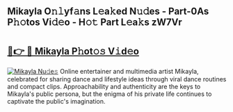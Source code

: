 ## Mikayla O𝚗𝚕yf𝚊ns L𝚎a𝚔ed N𝚞𝚍es - Part-0As P𝚑𝚘tos Vi𝚍𝚎o - H𝚘𝚝 Part L𝚎a𝚔s zW7Vr

# <h2><a href="http://kf71i8l.oniu.top/?m=Mikayla">🔗👉 🔴 Mikayla P𝚑ot𝚘𝚜 V𝚒d𝚎o</a></h2>

[![Mikayla Nu𝚍e𝚜](https://i.imgur.com/0qMVB7G.gif)](http://kf71i8l.oniu.top/?m=Mikayla)
Online entertainer and multimedia artist Mikayla, celebrated for sharing dance and lifestyle ideas through viral dance routines and compact clips. Approachability and authenticity are the keys to Mikayla's public persona, but the enigma of his private life continues to captivate the public's imagination.  
